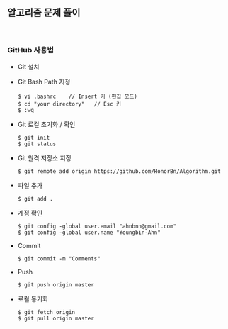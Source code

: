 ## 알고리즘 문제 풀이
<br>

### GitHub 사용법
* Git 설치
* Git Bash Path 지정
    ```
    $ vi .bashrc    // Insert 키 (편집 모드)
    $ cd "your directory"   // Esc 키
    $ :wq
    ```
* Git 로컬 초기화 / 확인
    ```
    $ git init
    $ git status
    ```
* Git 원격 저장소 지정
    ```
    $ git remote add origin https://github.com/HonorBn/Algorithm.git
    ```
* 파일 추가
    ```
    $ git add .
    ```
* 계정 확인
    ```
    $ git config -global user.email "ahnbnn@gmail.com"
    $ git config -global user.name "Youngbin-Ahn"
    ```
* Commit
    ```
    $ git commit -m "Comments"
    ```
* Push
    ```
    $ git push origin master
    ```

* 로컬 동기화
    ```
    $ git fetch origin
    $ git pull origin master
    ```
